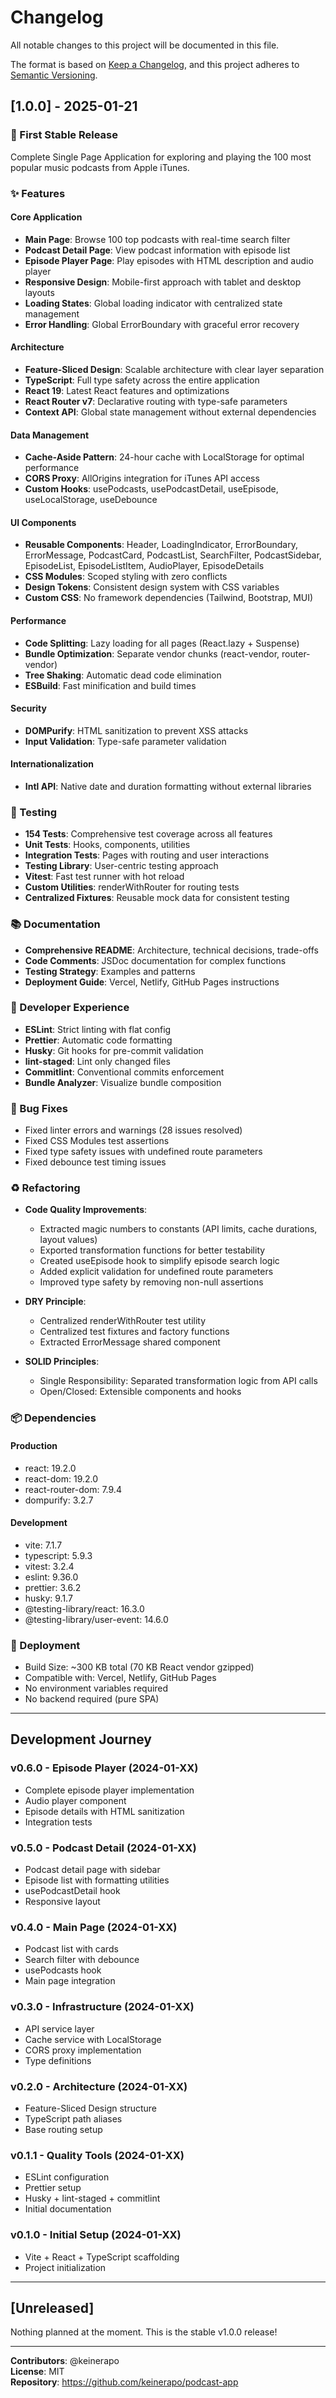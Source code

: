 # Changelog

All notable changes to this project will be documented in this file.

The format is based on [Keep a Changelog](https://keepachangelog.com/en/1.0.0/),
and this project adheres to [Semantic Versioning](https://semver.org/spec/v2.0.0.html).

## [1.0.0] - 2025-01-21

### 🎉 First Stable Release

Complete Single Page Application for exploring and playing the 100 most popular music podcasts from Apple iTunes.

### ✨ Features

#### Core Application
- **Main Page**: Browse 100 top podcasts with real-time search filter
- **Podcast Detail Page**: View podcast information with episode list
- **Episode Player Page**: Play episodes with HTML description and audio player
- **Responsive Design**: Mobile-first approach with tablet and desktop layouts
- **Loading States**: Global loading indicator with centralized state management
- **Error Handling**: Global ErrorBoundary with graceful error recovery

#### Architecture
- **Feature-Sliced Design**: Scalable architecture with clear layer separation
- **TypeScript**: Full type safety across the entire application
- **React 19**: Latest React features and optimizations
- **React Router v7**: Declarative routing with type-safe parameters
- **Context API**: Global state management without external dependencies

#### Data Management
- **Cache-Aside Pattern**: 24-hour cache with LocalStorage for optimal performance
- **CORS Proxy**: AllOrigins integration for iTunes API access
- **Custom Hooks**: usePodcasts, usePodcastDetail, useEpisode, useLocalStorage, useDebounce

#### UI Components
- **Reusable Components**: Header, LoadingIndicator, ErrorBoundary, ErrorMessage, PodcastCard, PodcastList, SearchFilter, PodcastSidebar, EpisodeList, EpisodeListItem, AudioPlayer, EpisodeDetails
- **CSS Modules**: Scoped styling with zero conflicts
- **Design Tokens**: Consistent design system with CSS variables
- **Custom CSS**: No framework dependencies (Tailwind, Bootstrap, MUI)

#### Performance
- **Code Splitting**: Lazy loading for all pages (React.lazy + Suspense)
- **Bundle Optimization**: Separate vendor chunks (react-vendor, router-vendor)
- **Tree Shaking**: Automatic dead code elimination
- **ESBuild**: Fast minification and build times

#### Security
- **DOMPurify**: HTML sanitization to prevent XSS attacks
- **Input Validation**: Type-safe parameter validation

#### Internationalization
- **Intl API**: Native date and duration formatting without external libraries

### 🧪 Testing

- **154 Tests**: Comprehensive test coverage across all features
- **Unit Tests**: Hooks, components, utilities
- **Integration Tests**: Pages with routing and user interactions
- **Testing Library**: User-centric testing approach
- **Vitest**: Fast test runner with hot reload
- **Custom Utilities**: renderWithRouter for routing tests
- **Centralized Fixtures**: Reusable mock data for consistent testing

### 📚 Documentation

- **Comprehensive README**: Architecture, technical decisions, trade-offs
- **Code Comments**: JSDoc documentation for complex functions
- **Testing Strategy**: Examples and patterns
- **Deployment Guide**: Vercel, Netlify, GitHub Pages instructions

### 🔧 Developer Experience

- **ESLint**: Strict linting with flat config
- **Prettier**: Automatic code formatting
- **Husky**: Git hooks for pre-commit validation
- **lint-staged**: Lint only changed files
- **Commitlint**: Conventional commits enforcement
- **Bundle Analyzer**: Visualize bundle composition

### 🐛 Bug Fixes

- Fixed linter errors and warnings (28 issues resolved)
- Fixed CSS Modules test assertions
- Fixed type safety issues with undefined route parameters
- Fixed debounce test timing issues

### ♻️ Refactoring

- **Code Quality Improvements**:
  - Extracted magic numbers to constants (API limits, cache durations, layout values)
  - Exported transformation functions for better testability
  - Created useEpisode hook to simplify episode search logic
  - Added explicit validation for undefined route parameters
  - Improved type safety by removing non-null assertions

- **DRY Principle**:
  - Centralized renderWithRouter test utility
  - Centralized test fixtures and factory functions
  - Extracted ErrorMessage shared component

- **SOLID Principles**:
  - Single Responsibility: Separated transformation logic from API calls
  - Open/Closed: Extensible components and hooks

### 📦 Dependencies

#### Production
- react: 19.2.0
- react-dom: 19.2.0
- react-router-dom: 7.9.4
- dompurify: 3.2.7

#### Development
- vite: 7.1.7
- typescript: 5.9.3
- vitest: 3.2.4
- eslint: 9.36.0
- prettier: 3.6.2
- husky: 9.1.7
- @testing-library/react: 16.3.0
- @testing-library/user-event: 14.6.0

### 🚀 Deployment

- Build Size: ~300 KB total (70 KB React vendor gzipped)
- Compatible with: Vercel, Netlify, GitHub Pages
- No environment variables required
- No backend required (pure SPA)

---

## Development Journey

### v0.6.0 - Episode Player (2024-01-XX)
- Complete episode player implementation
- Audio player component
- Episode details with HTML sanitization
- Integration tests

### v0.5.0 - Podcast Detail (2024-01-XX)
- Podcast detail page with sidebar
- Episode list with formatting utilities
- usePodcastDetail hook
- Responsive layout

### v0.4.0 - Main Page (2024-01-XX)
- Podcast list with cards
- Search filter with debounce
- usePodcasts hook
- Main page integration

### v0.3.0 - Infrastructure (2024-01-XX)
- API service layer
- Cache service with LocalStorage
- CORS proxy implementation
- Type definitions

### v0.2.0 - Architecture (2024-01-XX)
- Feature-Sliced Design structure
- TypeScript path aliases
- Base routing setup

### v0.1.1 - Quality Tools (2024-01-XX)
- ESLint configuration
- Prettier setup
- Husky + lint-staged + commitlint
- Initial documentation

### v0.1.0 - Initial Setup (2024-01-XX)
- Vite + React + TypeScript scaffolding
- Project initialization

---

## [Unreleased]

Nothing planned at the moment. This is the stable v1.0.0 release!

---

**Contributors**: @keinerapo  
**License**: MIT  
**Repository**: https://github.com/keinerapo/podcast-app
